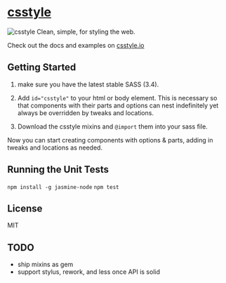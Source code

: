 # [csstyle](http://csstyle.io)
![csstyle](https://github.com/geddski/csstyle/blob/master/site/common/images/csstyle.png)
Clean, simple, for styling the web.

Check out the docs and examples on [csstyle.io](http://csstyle.io)


## Getting Started
1. make sure you have the latest stable SASS (3.4).

2. Add `id="csstyle"` to your html or body element. This is necessary so that components with their
parts and options can nest indefinitely yet always be overridden by tweaks and locations.

3. Download the csstyle mixins and `@import` them into your sass file.

Now you can start creating components with options & parts, adding in tweaks and locations as needed.


## Running the Unit Tests
`npm install -g jasmine-node` 
`npm test`

## License
MIT

## TODO
- ship mixins as gem
- support stylus, rework, and less once API is solid